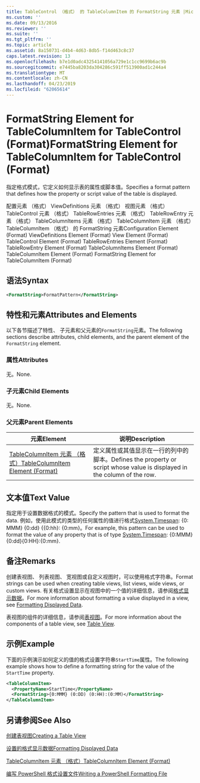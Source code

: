 ```yaml
---
title: TableControl （格式） 的 TableColumnItem 的 FormatString 元素 |Microsoft Docs
ms.custom: ''
ms.date: 09/13/2016
ms.reviewer: ''
ms.suite: ''
ms.tgt_pltfrm: ''
ms.topic: article
ms.assetid: 8a150731-d4b4-4d63-8db5-f14d463c8c37
caps.latest.revision: 13
ms.openlocfilehash: b7e1d0adc43254141056a729e1c1cc9699b6ac9b
ms.sourcegitcommit: e7445ba8203da304286c591ff513900ad1c244a4
ms.translationtype: MT
ms.contentlocale: zh-CN
ms.lasthandoff: 04/23/2019
ms.locfileid: "62065614"
---
```

# <a name="formatstring-element-for-tablecolumnitem-for-tablecontrol-format"></a><span data-ttu-id="91ecc-102">FormatString Element for TableColumnItem for TableControl (Format)</span><span class="sxs-lookup"><span data-stu-id="91ecc-102">FormatString Element for TableColumnItem for TableControl (Format)</span></span>

<span data-ttu-id="91ecc-103">指定格式模式，它定义如何显示表的属性或脚本值。</span><span class="sxs-lookup"><span data-stu-id="91ecc-103">Specifies a format pattern that defines how the property or script value of the table is displayed.</span></span>

<span data-ttu-id="91ecc-104">配置元素 （格式） ViewDefinitions 元素 （格式） 视图元素 （格式） TableControl 元素 （格式） TableRowEntries 元素 （格式） TableRowEntry 元素 （格式） TableColumnItems 元素 （格式） TableColumnItem 元素 （格式）TableColumnItem （格式） 的 FormatString 元素</span><span class="sxs-lookup"><span data-stu-id="91ecc-104">Configuration Element (Format) ViewDefinitions Element (Format) View Element (Format) TableControl Element (Format) TableRowEntries Element (Format) TableRowEntry Element (Format) TableColumnItems Element (Format) TableColumnItem Element (Format) FormatString Element for TableColumnItem (Format)</span></span>

## <a name="syntax"></a><span data-ttu-id="91ecc-105">语法</span><span class="sxs-lookup"><span data-stu-id="91ecc-105">Syntax</span></span>

```xml
<FormatString>FormatPattern</FormatString>
```

## <a name="attributes-and-elements"></a><span data-ttu-id="91ecc-106">特性和元素</span><span class="sxs-lookup"><span data-stu-id="91ecc-106">Attributes and Elements</span></span>

<span data-ttu-id="91ecc-107">以下各节描述了特性、 子元素和父元素的`FormatString`元素。</span><span class="sxs-lookup"><span data-stu-id="91ecc-107">The following sections describe attributes, child elements, and the parent element of the `FormatString` element.</span></span>

### <a name="attributes"></a><span data-ttu-id="91ecc-108">属性</span><span class="sxs-lookup"><span data-stu-id="91ecc-108">Attributes</span></span>

<span data-ttu-id="91ecc-109">无。</span><span class="sxs-lookup"><span data-stu-id="91ecc-109">None.</span></span>

### <a name="child-elements"></a><span data-ttu-id="91ecc-110">子元素</span><span class="sxs-lookup"><span data-stu-id="91ecc-110">Child Elements</span></span>

<span data-ttu-id="91ecc-111">无。</span><span class="sxs-lookup"><span data-stu-id="91ecc-111">None.</span></span>

### <a name="parent-elements"></a><span data-ttu-id="91ecc-112">父元素</span><span class="sxs-lookup"><span data-stu-id="91ecc-112">Parent Elements</span></span>

|<span data-ttu-id="91ecc-113">元素</span><span class="sxs-lookup"><span data-stu-id="91ecc-113">Element</span></span>|<span data-ttu-id="91ecc-114">说明</span><span class="sxs-lookup"><span data-stu-id="91ecc-114">Description</span></span>|
|-------------|-----------------|
|[<span data-ttu-id="91ecc-115">TableColumnItem 元素 （格式）</span><span class="sxs-lookup"><span data-stu-id="91ecc-115">TableColumnItem Element (Format)</span></span>](./tablecolumnitem-element-for-tablecolumnitems-for-tablecontrol-format.md)|<span data-ttu-id="91ecc-116">定义属性或其值显示在一行的列中的脚本。</span><span class="sxs-lookup"><span data-stu-id="91ecc-116">Defines the property or script whose value is displayed in the column of the row.</span></span>|

## <a name="text-value"></a><span data-ttu-id="91ecc-117">文本值</span><span class="sxs-lookup"><span data-stu-id="91ecc-117">Text Value</span></span>

<span data-ttu-id="91ecc-118">指定用于设置数据格式的模式。</span><span class="sxs-lookup"><span data-stu-id="91ecc-118">Specify the pattern that is used to format the data.</span></span> <span data-ttu-id="91ecc-119">例如，使用此模式的类型的任何属性的值进行格式[System.Timespan](/dotnet/api/System.TimeSpan): {0: MMM} {0:dd} {{0:hh}: {0:mm}。</span><span class="sxs-lookup"><span data-stu-id="91ecc-119">For example, this pattern can be used to format the value of any property that is of type [System.Timespan](/dotnet/api/System.TimeSpan): {0:MMM}{0:dd}{0:HH}:{0:mm}.</span></span>

## <a name="remarks"></a><span data-ttu-id="91ecc-120">备注</span><span class="sxs-lookup"><span data-stu-id="91ecc-120">Remarks</span></span>

<span data-ttu-id="91ecc-121">创建表视图、 列表视图、 宽视图或自定义视图时，可以使用格式字符串。</span><span class="sxs-lookup"><span data-stu-id="91ecc-121">Format strings can be used when creating table views, list views, wide views, or custom views.</span></span> <span data-ttu-id="91ecc-122">有关格式设置显示在视图中的一个值的详细信息，请参阅[格式显示数据](./formatting-displayed-data.md)。</span><span class="sxs-lookup"><span data-stu-id="91ecc-122">For more information about formatting a value displayed in a view, see [Formatting Displayed Data](./formatting-displayed-data.md).</span></span>

<span data-ttu-id="91ecc-123">表视图的组件的详细信息，请参阅[表视图](./creating-a-table-view.md)。</span><span class="sxs-lookup"><span data-stu-id="91ecc-123">For more information about the components of a table view, see [Table View](./creating-a-table-view.md).</span></span>

## <a name="example"></a><span data-ttu-id="91ecc-124">示例</span><span class="sxs-lookup"><span data-stu-id="91ecc-124">Example</span></span>

<span data-ttu-id="91ecc-125">下面的示例演示如何定义的值的格式设置字符串`StartTime`属性。</span><span class="sxs-lookup"><span data-stu-id="91ecc-125">The following example shows how to define a formatting string for the value of the `StartTime` property.</span></span>

```xml
<TableColumnItem>
  <PropertyName>StartTime</PropertyName>
  <FormatString>{0:MMM} (0:DD) (0:HH):(0:MM)</FormatString>
</TableColumnItem>
```

## <a name="see-also"></a><span data-ttu-id="91ecc-126">另请参阅</span><span class="sxs-lookup"><span data-stu-id="91ecc-126">See Also</span></span>

[<span data-ttu-id="91ecc-127">创建表视图</span><span class="sxs-lookup"><span data-stu-id="91ecc-127">Creating a Table View</span></span>](./creating-a-table-view.md)

[<span data-ttu-id="91ecc-128">设置的格式显示数据</span><span class="sxs-lookup"><span data-stu-id="91ecc-128">Formatting Displayed Data</span></span>](./formatting-displayed-data.md)

[<span data-ttu-id="91ecc-129">TableColumnItem 元素 （格式）</span><span class="sxs-lookup"><span data-stu-id="91ecc-129">TableColumnItem Element (Format)</span></span>](./tablecolumnitem-element-for-tablecolumnitems-for-tablecontrol-format.md)

[<span data-ttu-id="91ecc-130">编写 PowerShell 格式设置文件</span><span class="sxs-lookup"><span data-stu-id="91ecc-130">Writing a PowerShell Formatting File</span></span>](./writing-a-powershell-formatting-file.md)
